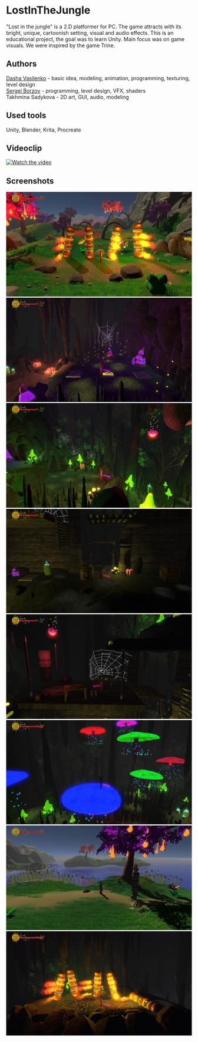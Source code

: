 # LostInTheJungle
"Lost in the jungle" is a 2.D platformer for PC. The game attracts with its bright, unique, cartoonish setting, visual and audio effects. This is an educational project, the goal was to learn Unity. Main focus was on game visuals. We were inspired by the game Trine.

## Authors
[Dasha Vasilenko](https://github.com/DashaVasilenko) -  basic idea, modeling, animation, programming, texturing, level design\
[Sergei Borzov](https://github.com/SergeiBorzov) - programming, level design, VFX, shaders\
Takhmina Sadykova - 2D art, GUI, audio, modeling

## Used tools
Unity, Blender, Krita, Procreate

## Videoclip
[![Watch the video](https://img.youtu.be/vi/mL3Cwblh5cQ.jpg)](https://youtu.be/mL3Cwblh5cQ)

## Screenshots
![](https://github.com/SergeiBorzov/LostInTheJungle/blob/master/screenshots/IMG_4441.jpg)
![](https://github.com/SergeiBorzov/LostInTheJungle/blob/master/screenshots/IMG_4443.jpg)
![](https://github.com/SergeiBorzov/LostInTheJungle/blob/master/screenshots/IMG_4444.jpg)
![](https://github.com/SergeiBorzov/LostInTheJungle/blob/master/screenshots/IMG_4446.jpg)
![](https://github.com/SergeiBorzov/LostInTheJungle/blob/master/screenshots/IMG_4447.jpg)
![](https://github.com/SergeiBorzov/LostInTheJungle/blob/master/screenshots/IMG_4451.jpg)
![](https://github.com/SergeiBorzov/LostInTheJungle/blob/master/screenshots/IMG_4454.jpg)
![](https://github.com/SergeiBorzov/LostInTheJungle/blob/master/screenshots/IMG_4455.jpg)



